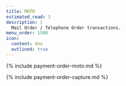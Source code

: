 ```yaml
---
title: MOTO
estimated_read: 3
description: |
  Mail Order / Telephone Order transactions.
menu_order: 1500
icon:
  content: dns
  outlined: true
---
```


{% include payment-order-moto.md %}

{% include payment-order-capture.md %}
